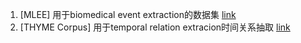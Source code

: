1. [MLEE] 用于biomedical event extraction的数据集 [link](http://nactem.ac.uk/MLEE/)
2. [THYME Corpus] 用于temporal relation extracion时间关系抽取 [link](https://github.com/stylerw/thymedata)
